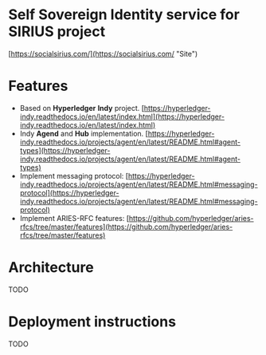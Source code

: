 # Self Sovereign Identity service for SIRIUS project
[https://socialsirius.com/](https://socialsirius.com/ "Site")


# Features
- Based on **Hyperledger** **Indy** project. [https://hyperledger-indy.readthedocs.io/en/latest/index.html](https://hyperledger-indy.readthedocs.io/en/latest/index.html)
- Indy **Agend** and **Hub** implementation. [https://hyperledger-indy.readthedocs.io/projects/agent/en/latest/README.html#agent-types](https://hyperledger-indy.readthedocs.io/projects/agent/en/latest/README.html#agent-types)
- Implement messaging protocol: [https://hyperledger-indy.readthedocs.io/projects/agent/en/latest/README.html#messaging-protocol](https://hyperledger-indy.readthedocs.io/projects/agent/en/latest/README.html#messaging-protocol)
- Implement ARIES-RFC features: [https://github.com/hyperledger/aries-rfcs/tree/master/features](https://github.com/hyperledger/aries-rfcs/tree/master/features)


# Architecture
TODO

# Deployment instructions

TODO
